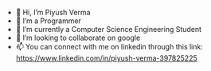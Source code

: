 - 👋 Hi, I’m Piyush Verma
- 👀 I’m a Programmer
- 🌱 I’m currently a Computer Science Engineering Student
- 💞️ I’m looking to collaborate on google
- 📫 You can connect with me on linkedin through this link: https://www.linkedin.com/in/piyush-verma-397825225

<!---
535111/535111 is a ✨ special ✨ repository because its `README.md` (this file) appears on your GitHub profile.
You can click the Preview link to take a look at your changes.
--->
